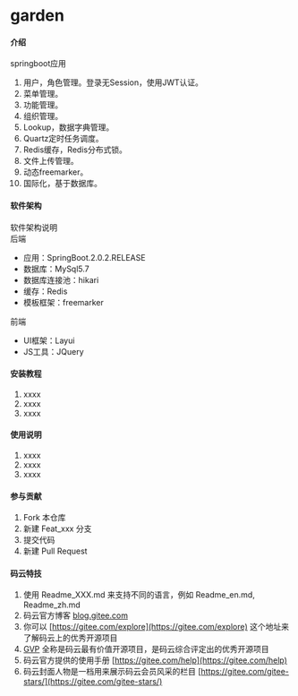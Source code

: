 # garden

#### 介绍
springboot应用  
1. 用户，角色管理。登录无Session，使用JWT认证。  
2. 菜单管理。  
3. 功能管理。  
4. 组织管理。  
5. Lookup，数据字典管理。  
6. Quartz定时任务调度。  
7. Redis缓存，Redis分布式锁。  
8. 文件上传管理。  
9. 动态freemarker。  
10. 国际化，基于数据库。  

#### 软件架构
软件架构说明  
后端  
* 应用：SpringBoot.2.0.2.RELEASE  
* 数据库：MySql5.7  
* 数据库连接池：hikari  
* 缓存：Redis  
* 模板框架：freemarker  

前端  
* UI框架：Layui  
* JS工具：JQuery  

#### 安装教程

1. xxxx
2. xxxx
3. xxxx

#### 使用说明

1. xxxx
2. xxxx
3. xxxx

#### 参与贡献

1. Fork 本仓库
2. 新建 Feat_xxx 分支
3. 提交代码
4. 新建 Pull Request


#### 码云特技

1. 使用 Readme\_XXX.md 来支持不同的语言，例如 Readme\_en.md, Readme\_zh.md
2. 码云官方博客 [blog.gitee.com](https://blog.gitee.com)
3. 你可以 [https://gitee.com/explore](https://gitee.com/explore) 这个地址来了解码云上的优秀开源项目
4. [GVP](https://gitee.com/gvp) 全称是码云最有价值开源项目，是码云综合评定出的优秀开源项目
5. 码云官方提供的使用手册 [https://gitee.com/help](https://gitee.com/help)
6. 码云封面人物是一档用来展示码云会员风采的栏目 [https://gitee.com/gitee-stars/](https://gitee.com/gitee-stars/)